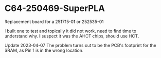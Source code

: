 # C64-250469-SuperPLA
Replacement board for a 251715-01 or 252535-01

I built one to test and topically it did not work, need to find time to understand why.  I suspect it was the AHCT chips, should use HCT.

Update 2023-04-07 The problem turns out to be the PCB's footprint for the SRAM, as Pin 1 is in the wrong location.

